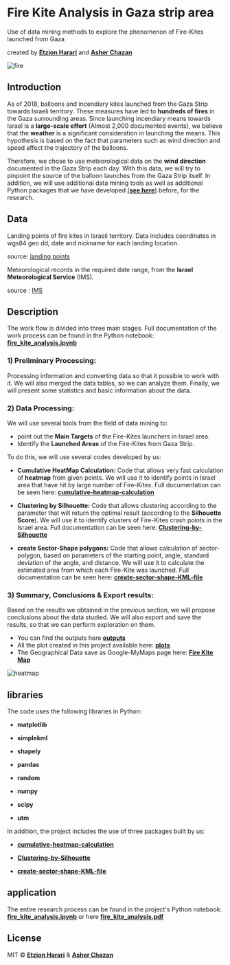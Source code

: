 # Fire Kite Analysis in Gaza strip area
Use of data mining methods to explore the phenomenon of Fire-Kites launched from Gaza

created by [**Etzion Harari**](https://github.com/EtzionR) and [**Asher Chazan**](https://github.com/ashercha)

![fire](https://github.com/EtzionR/fire-kite-analysis/blob/main/pictures/big_fire.png)

## Introduction
As of 2018, balloons and incendiary kites launched from the Gaza Strip towards Israeli territory. These measures have led to **hundreds of fires** in the Gaza surrounding areas. Since launching incendiary means towards Israel is a **large-scale effort** (Almost 2,000 documented events), we believe that the **weather** is a significant consideration in launching the means. This hypothesis is based on the fact that parameters such as wind direction and speed affect the trajectory of the balloons.

Therefore, we chose to use meteorological data on the **wind direction** documented in the Gaza Strip each day. With this data, we will try to pinpoint the source of the balloon launches from the Gaza Strip itself. In addition, we will use additional data mining tools as well as additional Python packages that we have developed [(**see here**)](https://github.com/EtzionR?tab=repositories) before, for the research.

## Data
Landing points of fire kites in Israeli territory. Data includes coordinates in wgs84 geo dd, date and nickname for each landing location.

source: [landing points](https://www.google.com/maps/d/u/0/viewer?mid=1U3A57H6TCphdux7Sf7dl4z2-1F3vmecJ)

Meteorological records in the required date range, from the **Israel Meteorological Service** (IMS).

source : [IMS](https://ims.data.gov.il/ims/7)

## Description
The work flow is divided into three main stages. Full documentation of the work process can be found in the Python notebook: [**fire_kite_analysis.ipynb**](https://github.com/EtzionR/fire-kite-analysis/blob/main/fire_kite_analysis.ipynb)

### 1) Preliminary Processing:
Processing information and converting data so that it possible to work with it. We will also merged the data tables, so we can analyze them. Finally, we will present some statistics and basic information about the data. 

### 2) Data Processing:
We will use several tools from the field of data mining to:
* point out the **Main Targets** of the Fire-Kites launchers in Israel area. 
* Identify the **Launched Areas** of the Fire-Kites from Gaza Strip.

To do this, we will use several codes developed by us:
* **Cumulative HeatMap Calculation:** Code that allows very fast calculation of **heatmap** from given points. We will use it to identify points in Israel area that have hit by large number of Fire-Kites. Full documentation can be seen here: [**cumulative-heatmap-calculation**](https://github.com/EtzionR/cumulative-heatmap-calculation)

* **Clustering by Silhouette:** Code that allows clustering according to the parameter that will return the optimal result (according to the **Silhouette Score**). We will use it to identify clusters of Fire-Kites crash points in the Israel area. Full documentation can be seen here: [**Clustering-by-Silhouette**](https://github.com/EtzionR/Clustering-by-Silhouette)

* **create Sector-Shape polygons:** Code that allows calculation of sector-polygon, based on parameters of the starting point, angle, standard deviation of the angle, and distance. We will use it to calculate the estimated area from which each Fire-Kite was launched. Full documentation can be seen here: [**create-sector-shape-KML-file**](https://github.com/EtzionR/create-sector-shape-KML-file)

### 3) Summary, Conclusions & Export results:
Based on the results we obtained in the previous section, we will propose conclusions about the data studied. We will also export and save the results, so that we can perform exploration on them. 
* You can find the outputs here [**outputs**](https://github.com/EtzionR/fire-kite-analysis/tree/main/outputs)
* All the plot created in this project available here: [**plots**](https://github.com/EtzionR/fire-kite-analysis/blob/main/plots)
* The Geographical Data save as Google-MyMaps page here: [**Fire Kite Map**](https://www.google.com/maps/d/u/0/viewer?mid=1msfnGWnLRlIY-xA4YnbLac8vKAJpjb-7&usp=sharing)

![heatmap](https://github.com/EtzionR/fire-kite-analysis/blob/main/plots/sectors_heatmap.png)

## libraries
The code uses the following libraries in Python:

* **matplotlib**

* **simplekml**

* **shapely**

* **pandas**

* **random**

* **numpy**

* **scipy**

* **utm**

In addition, the project includes the use of three packages built by us:

* [**cumulative-heatmap-calculation**](https://github.com/EtzionR/cumulative-heatmap-calculation)

* [**Clustering-by-Silhouette**](https://github.com/EtzionR/Clustering-by-Silhouette)

* [**create-sector-shape-KML-file**](https://github.com/EtzionR/create-sector-shape-KML-file)


## application
The entire research process can be found in the project's Python notebook: [**fire_kite_analysis.ipynb**](https://github.com/EtzionR/fire-kite-analysis/blob/main/fire_kite_analysis.ipynb) or here [**fire_kite_analysis.pdf**](https://github.com/EtzionR/fire-kite-analysis/blob/main/fire_kite_analysis.pdf)


## License
MIT © [**Etzion Harari**](https://github.com/EtzionR) & [**Asher Chazan**](https://github.com/ashercha)

